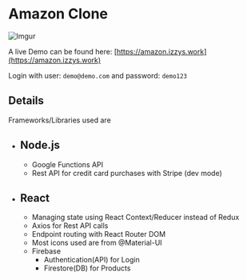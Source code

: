 # Amazon Clone

![Imgur](https://i.imgur.com/izb71n4.png)

A live Demo can be found here: [https://amazon.izzys.work](https://amazon.izzys.work)

Login with user: `demo@demo.com` and password: `demo123`

## Details

Frameworks/Libraries used are
- Node.js
  -
  - Google Functions API
  - Rest API for credit card purchases with Stripe (dev mode)
- React
  - 
  - Managing state using React Context/Reducer instead of Redux
  - Axios for Rest API calls
  - Endpoint routing with React Router DOM
  - Most icons used are from @Material-UI
  - Firebase
    - Authentication(API) for Login
    - Firestore(DB) for Products